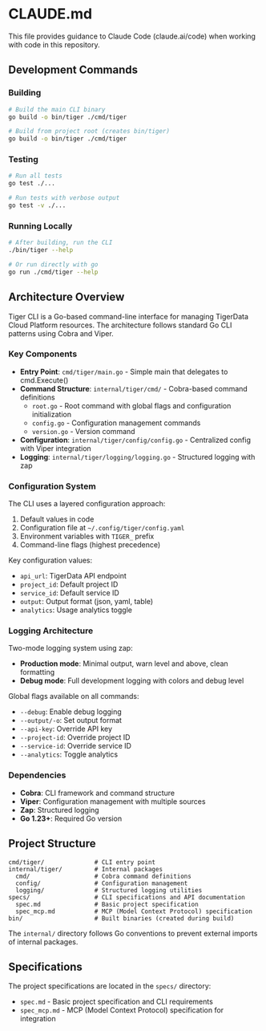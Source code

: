 # CLAUDE.md

This file provides guidance to Claude Code (claude.ai/code) when working with code in this repository.

## Development Commands

### Building
```bash
# Build the main CLI binary
go build -o bin/tiger ./cmd/tiger

# Build from project root (creates bin/tiger)
go build -o bin/tiger ./cmd/tiger
```

### Testing
```bash
# Run all tests
go test ./...

# Run tests with verbose output
go test -v ./...
```

### Running Locally
```bash
# After building, run the CLI
./bin/tiger --help

# Or run directly with go
go run ./cmd/tiger --help
```

## Architecture Overview

Tiger CLI is a Go-based command-line interface for managing TigerData Cloud Platform resources. The architecture follows standard Go CLI patterns using Cobra and Viper.

### Key Components

- **Entry Point**: `cmd/tiger/main.go` - Simple main that delegates to cmd.Execute()
- **Command Structure**: `internal/tiger/cmd/` - Cobra-based command definitions
  - `root.go` - Root command with global flags and configuration initialization
  - `config.go` - Configuration management commands
  - `version.go` - Version command
- **Configuration**: `internal/tiger/config/config.go` - Centralized config with Viper integration
- **Logging**: `internal/tiger/logging/logging.go` - Structured logging with zap

### Configuration System

The CLI uses a layered configuration approach:
1. Default values in code
2. Configuration file at `~/.config/tiger/config.yaml`
3. Environment variables with `TIGER_` prefix
4. Command-line flags (highest precedence)

Key configuration values:
- `api_url`: TigerData API endpoint
- `project_id`: Default project ID
- `service_id`: Default service ID  
- `output`: Output format (json, yaml, table)
- `analytics`: Usage analytics toggle

### Logging Architecture

Two-mode logging system using zap:
- **Production mode**: Minimal output, warn level and above, clean formatting
- **Debug mode**: Full development logging with colors and debug level

Global flags available on all commands:
- `--debug`: Enable debug logging
- `--output/-o`: Set output format
- `--api-key`: Override API key
- `--project-id`: Override project ID
- `--service-id`: Override service ID
- `--analytics`: Toggle analytics

### Dependencies

- **Cobra**: CLI framework and command structure
- **Viper**: Configuration management with multiple sources
- **Zap**: Structured logging
- **Go 1.23+**: Required Go version

## Project Structure

```
cmd/tiger/              # CLI entry point
internal/tiger/         # Internal packages
  cmd/                  # Cobra command definitions
  config/               # Configuration management
  logging/              # Structured logging utilities
specs/                  # CLI specifications and API documentation
  spec.md               # Basic project specification
  spec_mcp.md           # MCP (Model Context Protocol) specification
bin/                    # Built binaries (created during build)
```

The `internal/` directory follows Go conventions to prevent external imports of internal packages.

## Specifications

The project specifications are located in the `specs/` directory:
- `spec.md` - Basic project specification and CLI requirements
- `spec_mcp.md` - MCP (Model Context Protocol) specification for integration